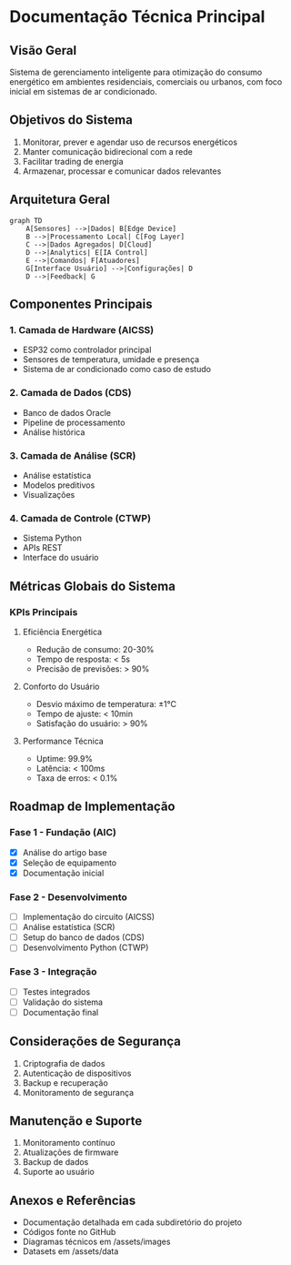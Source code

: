 # Documentação Técnica Principal

## Visão Geral
Sistema de gerenciamento inteligente para otimização do consumo energético em ambientes residenciais, comerciais ou urbanos, com foco inicial em sistemas de ar condicionado.

## Objetivos do Sistema
1. Monitorar, prever e agendar uso de recursos energéticos
2. Manter comunicação bidirecional com a rede
3. Facilitar trading de energia
4. Armazenar, processar e comunicar dados relevantes

## Arquitetura Geral

```mermaid
graph TD
    A[Sensores] -->|Dados| B[Edge Device]
    B -->|Processamento Local| C[Fog Layer]
    C -->|Dados Agregados| D[Cloud]
    D -->|Analytics| E[IA Control]
    E -->|Comandos| F[Atuadores]
    G[Interface Usuário] -->|Configurações| D
    D -->|Feedback| G
```

## Componentes Principais

### 1. Camada de Hardware (AICSS)
- ESP32 como controlador principal
- Sensores de temperatura, umidade e presença
- Sistema de ar condicionado como caso de estudo

### 2. Camada de Dados (CDS)
- Banco de dados Oracle
- Pipeline de processamento
- Análise histórica

### 3. Camada de Análise (SCR)
- Análise estatística
- Modelos preditivos
- Visualizações

### 4. Camada de Controle (CTWP)
- Sistema Python
- APIs REST
- Interface do usuário

## Métricas Globais do Sistema

### KPIs Principais
1. Eficiência Energética
   - Redução de consumo: 20-30%
   - Tempo de resposta: < 5s
   - Precisão de previsões: > 90%

2. Conforto do Usuário
   - Desvio máximo de temperatura: ±1°C
   - Tempo de ajuste: < 10min
   - Satisfação do usuário: > 90%

3. Performance Técnica
   - Uptime: 99.9%
   - Latência: < 100ms
   - Taxa de erros: < 0.1%

## Roadmap de Implementação

### Fase 1 - Fundação (AIC)
- [x] Análise do artigo base
- [x] Seleção de equipamento
- [x] Documentação inicial

### Fase 2 - Desenvolvimento
- [ ] Implementação do circuito (AICSS)
- [ ] Análise estatística (SCR)
- [ ] Setup do banco de dados (CDS)
- [ ] Desenvolvimento Python (CTWP)

### Fase 3 - Integração
- [ ] Testes integrados
- [ ] Validação do sistema
- [ ] Documentação final

## Considerações de Segurança
1. Criptografia de dados
2. Autenticação de dispositivos
3. Backup e recuperação
4. Monitoramento de segurança

## Manutenção e Suporte
1. Monitoramento contínuo
2. Atualizações de firmware
3. Backup de dados
4. Suporte ao usuário

## Anexos e Referências
- Documentação detalhada em cada subdiretório do projeto
- Códigos fonte no GitHub
- Diagramas técnicos em /assets/images
- Datasets em /assets/data
